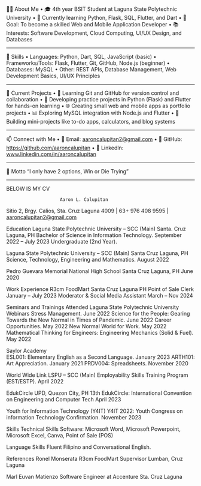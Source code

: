 👨‍💻 About Me
•	🎓 4th year BSIT Student at Laguna State Polytechnic University
•	🌱 Currently learning Python, Flask, SQL, Flutter, and Dart
•	🎯 Goal: To become a skilled Web and Mobile Application Developer
•	📚 Interests: Software Development, Cloud Computing, UI/UX Design, and Databases
________________________________________
🚀 Skills
•	Languages: Python, Dart, SQL, JavaScript (basic)
•	Frameworks/Tools: Flask, Flutter, Git, GitHub, Node.js (beginner)
•	Databases: MySQL
•	Other: REST APIs, Database Management, Web Development Basics, UI/UX Principles
________________________________________
📌 Current Projects
•	📝 Learning Git and GitHub for version control and collaboration
•	🔨 Developing practice projects in Python (Flask) and Flutter for hands-on learning
•	🌐 Creating small web and mobile apps as portfolio projects
•	📊 Exploring MySQL integration with Node.js and Flutter
•	🧩 Building mini-projects like to-do apps, calculators, and blog systems
________________________________________
📫 Connect with Me
•	📧 Email: aaroncalupitan2@gmail.com
•	💼 GitHub: https://github.com/aaroncalupitan
•	🔗 LinkedIn: www.linkedin.com/in/aaroncalupitan
________________________________________
🌟 Motto
“I only have 2 options, Win or Die Trying”
________________________________________
BELOW IS MY CV
                       
                      	Aaron L. Calupitan
Sitio 2, Brgy. Calios, Sta. Cruz Laguna 4009 | 63+ 976 408 9595 | aaroncalupitan2@gmail.com

Education
Laguna State Polytechnic University – SCC (Main)	Santa. Cruz Laguna, PH
Bachelor of Science in Information Technology.	September 2022 – July 2023
Undergraduate (2nd Year). 	 

Laguna State Polytechnic University – SCC (Main)	Santa Cruz Laguna, PH
Science, Technology, Engineering and Mathematics.			         August 2022

Pedro Guevara Memorial National High School	Santa Cruz Laguna, PH
	June 2020

Work Experience
R3cm FoodMart							     Santa Cruz Laguna PH
Point of Sale Clerk 							         January – July 2023
Moderator & Social Media Assistant	                                                           March – Nov 2024							

Seminars and Trainings Attended
Laguna State Polytechnic University Webinars
Stress Management.	June 2022
Science for the People: Gearing Towards the New Normal in Times of Pandemic.	June 2022
Career Opportunities.	May 2022
New Normal World for Work.	May 2022
Mathematical Thinking for Engineers: Engineering Mechanics (Solid & Fuel).	May 2022

Saylor Academy	
ESL001: Elementary English as a Second Language.	January 2023
ARTH101: Art Appreciation.	January 2021
PRDV004: Spreadsheets.	November 2020

World Wide Link 	LSPU – SCC (Main)
Employability Skills Training Program (EST/ESTP).	April 2022

EdukCircle	UPD, Quezon City, PH
13th EdukCircle: International Convention on Engineering and Computer Tech	April 2023

Youth for Information Technology (Y4IT)
Y4IT 2022: Youth Congress on information Technology Confirmation.	November 2023

Skills 
Technical Skills
Software:
Microsoft Word, 
Microsoft Powerpoint, 
Microsoft Excel, 
Canva, 
Point of Sale (POS)

Language Skills
Fluent Filipino and Conversational English.

References
Ronel Monserata
R3cm FoodMart Supervisor
Lumban, Cruz Laguna	 

Marl Euvan Matienzo
Software Engineer at Accenture
Sta. Cruz Laguna

